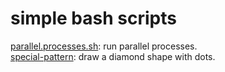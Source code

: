 # simple bash scripts 

[parallel.processes.sh](parallel.sh): run parallel processes.     
[special-pattern](special-pattern.sh): draw a diamond shape with dots.



